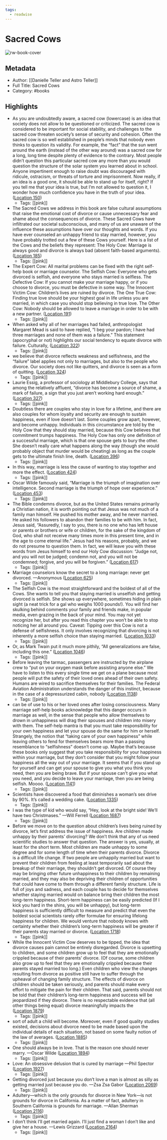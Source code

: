 ```yaml
---
tags:
  - readwise
---
```


# Sacred Cows

![rw-book-cover](https://m.media-amazon.com/images/I/81cTtZqbJzL._SY160.jpg)

## Metadata
- Author: [[Danielle Teller and Astro Teller]]
- Full Title: Sacred Cows
- Category: #books

## Highlights
- As you are undoubtedly aware, a sacred cow (lowercase) is an idea that society does not allow to be questioned or criticized. The sacred cow is considered to be important for social stability, and challenges to the sacred cow threaten society’s sense of security and cohesion. Often the sacred cow is so well established in people’s minds that nobody even thinks to question its validity. For example, the “fact” that the sun went around the earth (instead of the other way around) was a sacred cow for a long, long time despite plenty of evidence to the contrary. Most people didn’t question this particular sacred cow any more than you would question the structure of the solar system you learned about in school. Anyone impertinent enough to raise doubt was discouraged with ridicule, ostracism, or threats of torture and imprisonment. Now really, if an idea is a good one, it should be able to stand up for itself, right? If you tell me that your idea is true, but I’m not allowed to question it, I wonder how much confidence you have in the truth of your idea. ([Location 150](https://readwise.io/to_kindle?action=open&asin=B07NF49498&location=150))
    - Tags: [[pink]] 
- The Sacred Cows we address in this book are false cultural assumptions that raise the emotional cost of divorce or cause unnecessary fear and shame about the consequences of divorce. These Sacred Cows have infiltrated our societal subconscious, and many of us are unaware of the influence these assumptions have over our thoughts and words. If you have ever counseled an unhappy friend to stay married, however, you have probably trotted out a few of these Cows yourself. Here is a list of the Cows and the beliefs they represent: The Holy Cow: Marriage is always good and divorce is always bad (absent faith-based arguments). ([Location 185](https://readwise.io/to_kindle?action=open&asin=B07NF49498&location=185))
    - Tags: [[pink]] 
- The Expert Cow: All marital problems can be fixed with the right self-help book or marriage counselor. The Selfish Cow: Everyone who gets divorced is selfish, and everyone who stays married is selfless. The Defective Cow: If you cannot make your marriage happy, or if you choose to divorce, you must be defective in some way. The Innocent Victim Cow: Children’s lives are ruined by divorce. The One True Cow: Finding true love should be your highest goal in life unless you are married, in which case you should stop believing in true love. The Other Cow: Nobody should be allowed to leave a marriage in order to be with a new partner. ([Location 191](https://readwise.io/to_kindle?action=open&asin=B07NF49498&location=191))
    - Tags: [[pink]] 
- When asked why all of her marriages had failed, anthropologist Margaret Mead is said to have replied, “I beg your pardon; I have had three marriages and none of them was a failure.” This statement (apocryphal or not) highlights our social tendency to equate divorce with failure. Culturally, ([Location 322](https://readwise.io/to_kindle?action=open&asin=B07NF49498&location=322))
    - Tags: [[pink]] 
- we believe that divorce reflects weakness and selfishness, and the “failure” label applies not only to marriages, but also to the people who divorce. Our society does not like quitters, and divorce is seen as a form of quitting. ([Location 324](https://readwise.io/to_kindle?action=open&asin=B07NF49498&location=324))
    - Tags: [[pink]] 
- Laurie Essig, a professor of sociology at Middlebury College, says that among the relatively affluent, “divorce has become a source of shame, a mark of failure, a sign that you just aren’t working hard enough.” ([Location 327](https://readwise.io/to_kindle?action=open&asin=B07NF49498&location=327))
    - Tags: [[pink]] 
- Doubtless there are couples who stay in love for a lifetime, and there are also couples for whom loyalty and security are enough to sustain happiness, even if love doesn’t last. Some couples grow apart, however, and become unhappy. Individuals in this circumstance are told by the Holy Cow that they should stay married, because this Cow believes that commitment trumps happiness. The Holy Cow has only one definition of a successful marriage, which is that one spouse gets to bury the other. She doesn’t really care what happens along the way (though she would probably object that murder would be cheating) as long as the couple gets to the ultimate finish line, death. ([Location 396](https://readwise.io/to_kindle?action=open&asin=B07NF49498&location=396))
    - Tags: [[pink]] 
- In this way, marriage is less the cause of wanting to stay together and more the effect. ([Location 424](https://readwise.io/to_kindle?action=open&asin=B07NF49498&location=424))
    - Tags: [[pink]] 
- Oscar Wilde famously said, “Marriage is the triumph of imagination over intelligence. Second marriage is the triumph of hope over experience.” ([Location 453](https://readwise.io/to_kindle?action=open&asin=B07NF49498&location=453))
    - Tags: [[pink]] 
- The Bible condemns divorce, but as the United States remains primarily a Christian nation, it is worth pointing out that Jesus was not much of a family man himself. He pushed his mother away, and he never married. He asked his followers to abandon their families to be with him. In fact, Jesus said, “Assuredly, I say to you, there is no one who has left house or parents or brothers or wife or children, for the sake of the kingdom of God, who shall not receive many times more in this present time, and in the age to come eternal life.” Jesus had his reasons, probably, and we do not presume to question them. In fact, we will leave you with these words from Jesus himself to end our Holy Cow discussion: “Judge not, and you will not be judged; condemn not, and you will not be condemned; forgive, and you will be forgiven.” ([Location 617](https://readwise.io/to_kindle?action=open&asin=B07NF49498&location=617))
    - Tags: [[pink]] 
- Marriage counselors know the secret to a long marriage: never get divorced. —Anonymous ([Location 625](https://readwise.io/to_kindle?action=open&asin=B07NF49498&location=625))
    - Tags: [[pink]] 
- The Selfish Cow is the most straightforward and the boldest of all of the Cows. She wants to tell you that staying married is unselfish and getting divorced is selfish. She shows up everywhere, sometimes hiding in plain sight (a neat trick for a gal who weighs 1000 pounds!). You will find her skulking behind comments your family and friends make, in popular media, even grazing in the back of your mind. You may not yet recognize her, but after you read this chapter you won’t be able to stop noticing her all around you. Caveat: Tipping over this Cow is not a defense of selfishness. It only involves recognizing that divorcing is not inherently a more selfish choice than staying married. ([Location 1033](https://readwise.io/to_kindle?action=open&asin=B07NF49498&location=1033))
    - Tags: [[pink]] 
- Or, as Mark Twain put it much more pithily, “All generalizations are false, including this one.” ([Location 1046](https://readwise.io/to_kindle?action=open&asin=B07NF49498&location=1046))
    - Tags: [[pink]] 
- Before leaving the tarmac, passengers are instructed by the airplane crew to “put on your oxygen mask before assisting anyone else.” We have to listen to this every single time we get on a plane because most people will put the safety of their loved ones ahead of their own safety. Humans are wired to sacrifice themselves for their families. The Federal Aviation Administration understands the danger of this instinct, because in the case of a depressurized cabin, nobody ([Location 1138](https://readwise.io/to_kindle?action=open&asin=B07NF49498&location=1138))
    - Tags: [[pink]] 
- can be of use to his or her loved ones after losing consciousness. Many marriage self-help books acknowledge that this danger occurs in marriage as well, in the sense that people who allow themselves to drown in unhappiness will drag their spouses and children into misery with them. The self-help mantra is that you must take responsibility for your own happiness and let your spouse do the same for him or herself. Strangely, the notion that “taking care of your own happiness” while leaving others to fend for themselves bears more than a passing resemblance to “selfishness” doesn’t come up. Maybe that’s because these books only suggest that you take responsibility for your happiness within your marriage, but they don’t consider that you might follow your happiness all the way out of your marriage. It seems that if you stand up for yourself and can get your spouse to give you what you think you need, then you are being brave. But if your spouse can’t give you what you need, and you decide to leave your marriage, then you are being selfish. Moooo. ([Location 1141](https://readwise.io/to_kindle?action=open&asin=B07NF49498&location=1141))
    - Tags: [[pink]] 
- Scientists have discovered a food that diminishes a woman’s sex drive by 90%. It’s called a wedding cake. ([Location 1335](https://readwise.io/to_kindle?action=open&asin=B07NF49498&location=1335))
    - Tags: [[pink]] 
- I was the type of kid who would say, “Hey, look at the bright side! We’ll have two Christmases.” —Will Ferrell ([Location 1687](https://readwise.io/to_kindle?action=open&asin=B07NF49498&location=1687))
    - Tags: [[pink]] 
- Before we move on to the question about children’s lives being ruined by divorce, let’s first address the issue of happiness. Are children made unhappy by their parents’ divorcing? We don’t think that any of us need scientific studies to answer that question. The answer is yes, usually, at least for the short term. Most children are made unhappy to some degree and for some length of time when their parents divorce. Divorce is a difficult life change. If two people are unhappily married but want to prevent their children from feeling at least temporarily sad about the breakup of their marriage, they shouldn’t get divorced. Of course they may be bringing other future unhappiness to their children by remaining married, and they may also be depriving their children of opportunities that could have come to them through a different family structure. Life is full of joys and sadness, and each couple has to decide for themselves whether staying married would on balance bring their children the most long-term happiness. Short-term happiness can be easily predicted (If I kick you hard in the shins, you will be unhappy), but long-term happiness is sufficiently difficult to measure and predict that even the boldest social scientists rarely offer formulae for ensuring lifelong happiness for children. We would venture that nobody knows with certainty whether their children’s long-term happiness will be greater if their parents stay married or divorce. ([Location 1718](https://readwise.io/to_kindle?action=open&asin=B07NF49498&location=1718))
    - Tags: [[pink]] 
- While the Innocent Victim Cow deserves to be tipped, the idea that divorce causes pain cannot be entirely disregarded. Divorce is upsetting to children, and some children grow up to feel that they are emotionally crippled because of their parents’ divorce. (Of course, some children also grow up to feel that they are emotionally crippled because their parents stayed married too long.) Even children who view the changes resulting from divorce as positive still have to suffer through the upheaval of changing family structure. The effects of divorce on children should be taken seriously, and parents should make every effort to mitigate the pain for their children. That said, parents should not be told that their children’s long-term happiness and success will be jeopardized if they divorce. There is no respectable evidence that (all other things being equal) divorce meaningfully impacts the ([Location 1879](https://readwise.io/to_kindle?action=open&asin=B07NF49498&location=1879))
    - Tags: [[pink]] 
- sort of adult a child will become. Moreover, even if good quality studies existed, decisions about divorce need to be made based upon the individual details of each situation, not based on some faulty notion of the law of averages. ([Location 1885](https://readwise.io/to_kindle?action=open&asin=B07NF49498&location=1885))
    - Tags: [[pink]] 
- One should always be in love. That is the reason one should never marry. —Oscar Wilde ([Location 1894](https://readwise.io/to_kindle?action=open&asin=B07NF49498&location=1894))
    - Tags: [[pink]] 
- Love: An obsessive delusion that is cured by marriage —Phil Spector ([Location 1927](https://readwise.io/to_kindle?action=open&asin=B07NF49498&location=1927))
    - Tags: [[pink]] 
- Getting divorced just because you don’t love a man is almost as silly as getting married just because you do. —Zsa Zsa Gabor ([Location 2069](https://readwise.io/to_kindle?action=open&asin=B07NF49498&location=2069))
    - Tags: [[pink]] 
- Adultery—which is the only grounds for divorce in New York—is not grounds for divorce in California. As a matter of fact, adultery in Southern California is grounds for marriage. —Allan Sherman ([Location 2116](https://readwise.io/to_kindle?action=open&asin=B07NF49498&location=2116))
    - Tags: [[pink]] 
- I don’t think I’ll get married again. I’ll just find a woman I don’t like and give her a house. —Lewis Grizzard ([Location 2164](https://readwise.io/to_kindle?action=open&asin=B07NF49498&location=2164))
    - Tags: [[pink]]

